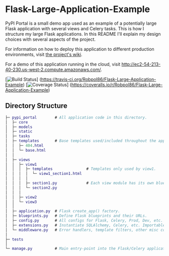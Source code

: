 # Flask-Large-Application-Example

PyPI Portal is a small demo app used as an example of a potentially large Flask application with several views and Celery tasks. This is how I structure my large Flask applications. In this README I'll explain my design choices with several aspects of the project.

For information on how to deploy this application to different production environments, visit [the project's wiki](https://github.com/Robpol86/Flask-Large-Application-Example/wiki).

For a demo of this application running in the cloud, visit http://ec2-54-213-40-230.us-west-2.compute.amazonaws.com/.

[![Build Status](https://travis-ci.org/Robpol86/Flask-Large-Application-Example.svg?branch=master)]
(https://travis-ci.org/Robpol86/Flask-Large-Application-Example)
[![Coverage Status](https://img.shields.io/coveralls/Robpol86/Flask-Large-Application-Example.svg)]
(https://coveralls.io/r/Robpol86/Flask-Large-Application-Example)

## Directory Structure

```GAP
├─ pypi_portal        # All application code in this directory.
│  ├─ core
│  ├─ models
│  ├─ static
│  ├─ tasks
│  ├─ templates       # Base templates used/included throughout the app.
│  │  ├─ 404.html
│  │  └─ base.html
│  │
│  ├─ views
│  │  ├─ view1
│  │  │  ├─ templates               # Templates only used by view1.
│  │  │  │  └─ view1_section1.html
│  │  │  │
│  │  │  ├─ section1.py             # Each view module has its own blueprint.
│  │  │  └─ section2.py
│  │  │
│  │  ├─ view2
│  │  └─ view3
│  │
│  ├─ application.py  # Flask create_app() factory.
│  ├─ blueprints.py   # Define Flask blueprints and their URLs.
│  ├─ config.py       # All configs for Flask, Celery, Prod, Dev, etc.
│  ├─ extensions.py   # Instantiate SQLAlchemy, Celery, etc. Importable.
│  └─ middleware.py   # Error handlers, template filters, other misc code.
│
├─ tests
│
└─ manage.py          # Main entry-point into the Flask/Celery application. 
```

